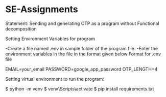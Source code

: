 # SE-Assignments

Statement: Sending and generating OTP as a program without Functional decomposition

Setting Environment Variables for program


-Create a file named .env in sample folder of the program file.
-Enter the environment variables in the file in the format given below
Format for .env file

EMAIL=your_email
PASSWORD=google_app_password
OTP_LENGTH=4



Setting virtual environment to run the program:

$ python -m venv
$ venv\Scripts\activate
$ pip install requirements.txt
